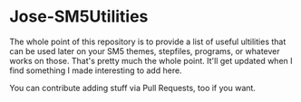 # Jose-SM5Utilities

The whole point of this repository is to provide a list of useful ultilities that can be used later on your SM5 themes, stepfiles, programs, or whatever works on those. That's pretty much the whole point.
It'll get updated when I find something I made interesting to add here.

You can contribute adding stuff via Pull Requests, too if you want.
